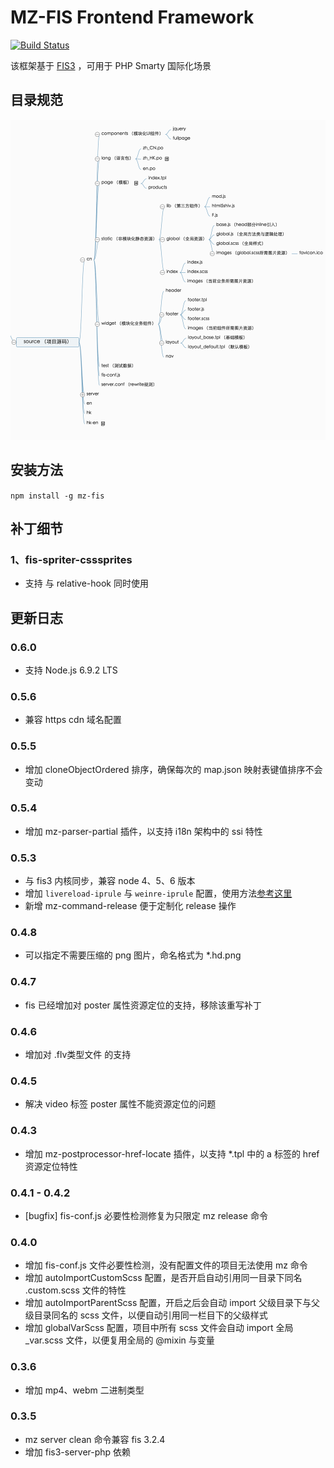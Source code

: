 # MZ-FIS Frontend Framework
[![Build Status](https://travis-ci.org/mz-team/mz-fis.svg?branch=master)](https://travis-ci.org/mz-team/mz-fis)

该框架基于 [FIS3](http://fis.baidu.com/) ，可用于 PHP Smarty 国际化场景

## 目录规范

![目录规范](./struct.png)

## 安装方法

`npm install -g mz-fis`

## 补丁细节

### 1、fis-spriter-csssprites

* 支持 与 relative-hook 同时使用 



## 更新日志

### 0.6.0
* 支持 Node.js 6.9.2 LTS

### 0.5.6
* 兼容 https cdn 域名配置

### 0.5.5
* 增加 cloneObjectOrdered 排序，确保每次的 map.json 映射表键值排序不会变动

### 0.5.4
* 增加 mz-parser-partial 插件，以支持 i18n 架构中的 ssi 特性

### 0.5.3
* 与 fis3 内核同步，兼容 node 4、5、6 版本
* 增加 `livereload-iprule` 与 `weinre-iprule` 配置，使用方法[参考这里](https://github.com/mz-team/mz-command-release/blob/master/lib/weinre.js#L14)
* 新增 mz-command-release 便于定制化 release 操作

### 0.4.8
* 可以指定不需要压缩的 png 图片，命名格式为 *.hd.png

### 0.4.7
* fis 已经增加对 poster 属性资源定位的支持，移除该重写补丁

### 0.4.6
* 增加对 .flv类型文件 的支持

### 0.4.5
* 解决 video 标签 poster 属性不能资源定位的问题

### 0.4.3
* 增加 mz-postprocessor-href-locate 插件，以支持 \*.tpl 中的 a 标签的 href 资源定位特性

### 0.4.1 - 0.4.2
* [bugfix] fis-conf.js 必要性检测修复为只限定 mz release 命令

### 0.4.0
* 增加 fis-conf.js 文件必要性检测，没有配置文件的项目无法使用 mz 命令
* 增加 autoImportCustomScss 配置，是否开启自动引用同一目录下同名 .custom.scss 文件的特性
* 增加 autoImportParentScss 配置，开启之后会自动 import 父级目录下与父级目录同名的 scss 文件，以便自动引用同一栏目下的父级样式
* 增加 globalVarScss 配置，项目中所有 scss 文件会自动 import 全局 _var.scss 文件，以便复用全局的 @mixin 与变量

### 0.3.6
* 增加 mp4、webm 二进制类型

### 0.3.5 
* mz server clean 命令兼容 fis 3.2.4
* 增加 fis3-server-php 依赖